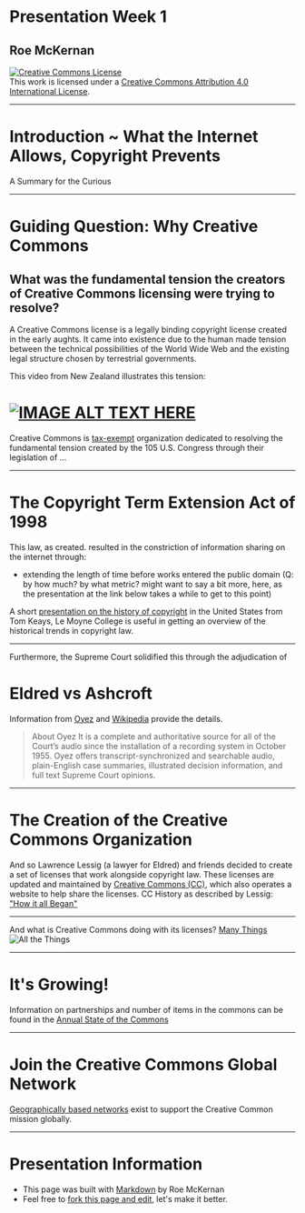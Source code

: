 # Presentation Week 1
## Roe McKernan

<a rel="license" href="http://creativecommons.org/licenses/by/4.0/"><img alt="Creative Commons License" style="border-width:0" src="https://i.creativecommons.org/l/by/4.0/88x31.png" /></a><br />This work is licensed under a <a rel="license" href="http://creativecommons.org/licenses/by/4.0/">Creative Commons Attribution 4.0 International License</a>.
___
# Introduction ~ What the Internet Allows, Copyright Prevents
A Summary for the Curious
___
# Guiding Question: Why Creative Commons
## What was the fundamental tension the creators of Creative Commons licensing were trying to resolve?
A Creative Commons license is a legally binding copyright license created in the early aughts.  It came into existence due to the human made tension between the technical possibilities of the World Wide Web and the existing legal structure chosen by  terrestrial governments.

This video from New Zealand illustrates this tension:
# [![IMAGE ALT TEXT HERE](http://img.youtube.com/vi/4ZvJGV6YF6Y/0.jpg)](https://www.youtube.com/watch?v=4ZvJGV6YF6Y)

Creative Commons is [tax-exempt](https://apps.irs.gov/app/eos/displayAll.do?dispatchMethod=displayAllInfo&Id=27326&ein=043585301&country=US&deductibility=all&dispatchMethod=searchAll&isDescending=false&city=&ein1=&postDateFrom=&exemptTypeCode=al&submitName=&sortColumn=orgName&totalResults=1&names=Creative+Commons&resultsPerPage=25&indexOfFirstRow=0&postDateTo=&state=All+States#) organization dedicated to resolving the fundamental tension created by the 105 U.S. Congress through their legislation of ...   
___
# The Copyright Term Extension Act of 1998
This law, as created. resulted in the constriction of information sharing on the internet through:
* extending the length of time before works entered the public domain (Q: by how much? by what metric? might want to say a bit more, here, as the presentation at the link below takes a while to get to this point)

A short [presentation on the history of copyright](http://www.slideshare.net/tomkeays/copyright-essentials) in the United States from Tom Keays, Le Moyne College is useful in getting an overview of the historical trends in copyright law.
___
Furthermore, the Supreme Court solidified this through the adjudication of   
# Eldred vs Ashcroft
Information from [Oyez](https://www.oyez.org/cases/2002/01-618) and [Wikipedia](https://en.wikipedia.org/wiki/Eldred_v._Ashcroft) provide the details.
> About Oyez
It is a complete and authoritative source for all of the Court’s audio since the installation of a recording system in October 1955. Oyez offers transcript-synchronized and searchable audio, plain-English case summaries, illustrated decision information, and full text Supreme Court opinions.
___
# The Creation of the Creative Commons Organization
And so Lawrence Lessig (a lawyer for Eldred) and friends decided to create a set of licenses that work alongside copyright law. These licenses are updated and maintained by [Creative Commons (CC)](https://whois.domaintools.com/creativecommons.org), which also operates a website to help share the licenses.
CC History as described by Lessig: ["How it all Began"](https://creativecommons.org/2005/10/12/ccinreviewlawrencelessigonhowitallbegan/)
___
And what is Creative Commons doing with its licenses? [Many Things](https://creativecommons.org/about/)
![All the Things](https://creativecommons.org/wp-content/uploads/2016/05/ProgramSummary_visual_onesheet_v3b_NEW-1-866x1024.jpg)
___
# It's Growing!
Information on partnerships and number of items in the commons can be found in the [Annual State of the Commons](https://stateof.creativecommons.org/)
___
# Join the Creative Commons Global Network
[Geographically based networks](https://creativecommons.org/wp-content/uploads/2016/05/ProgramSummary_visual_onesheet_v3b_NEW-1-866x1024.jpg) exist to support the Creative Common mission globally.    
___
# Presentation Information
* This page was built with [Markdown](https://en.wikipedia.org/wiki/Markdown) by Roe McKernan
* Feel free to [fork this page and edit](https://github.com/WhatLibrarian/Presentations/blob/master/ccweek1.md), let's make it better.



